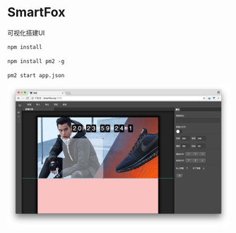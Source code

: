 SmartFox
====
可视化搭建UI

```
npm install

npm install pm2 -g

pm2 start app.json
```

![tu](./doc/demos.png)